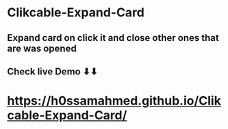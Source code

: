 # Clikcable-Expand-Card
## Expand card on click it and close other ones that are was opened
## Check live Demo ⬇⬇
# https://h0ssamahmed.github.io/Clikcable-Expand-Card/
